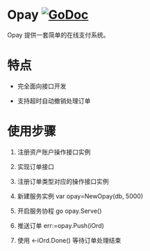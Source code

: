 # Opay  [![GoDoc](https://godoc.org/github.com/tsuna/gohbase?status.png)](https://godoc.org/github.com/henrylee2cn/opay)

Opay 提供一套简单的在线支付系统。

# 特点

- 完全面向接口开发

- 支持超时自动撤销处理订单

# 使用步骤

1. 注册资产账户操作接口实例

2. 实现订单接口

3. 注册订单类型对应的操作接口实例

4. 新建服务实例 var opay=NewOpay(db, 5000)

5. 开启服务协程 go opay.Serve()

6. 推送订单 err:=opay.Push(iOrd)

7. 使用 <-iOrd.Done() 等待订单处理结束
